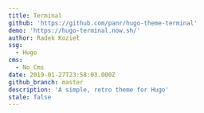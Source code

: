 ```yaml
---
title: Terminal
github: 'https://github.com/panr/hugo-theme-terminal'
demo: 'https://hugo-terminal.now.sh/'
author: Radek Kozieł
ssg:
  - Hugo
cms:
  - No Cms
date: 2019-01-27T23:58:03.000Z
github_branch: master
description: 'A simple, retro theme for Hugo'
stale: false
---
```

